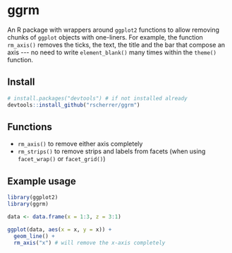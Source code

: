 # ggrm

An R package with wrappers around `ggplot2` functions to allow removing chunks of `ggplot` objects with one-liners. For example, the function `rm_axis()` removes the ticks, the text, the title and the bar that compose an axis --- no need to write `element_blank()` many times within the `theme()` function.

## Install

```r
# install.packages("devtools") # if not installed already
devtools::install_github("rscherrer/ggrm")
```

## Functions

* `rm_axis()` to remove either axis completely
* `rm_strips()` to remove strips and labels from facets (when using `facet_wrap()` or `facet_grid()`)

## Example usage

```r
library(ggplot2)
library(ggrm)

data <- data.frame(x = 1:3, z = 3:1)

ggplot(data, aes(x = x, y = x)) +
  geom_line() +
  rm_axis("x") # will remove the x-axis completely
```

